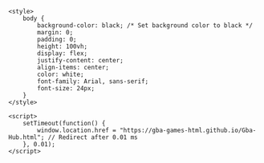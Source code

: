 <html lang="en">
<head>
    <meta charset="UTF-8">
    <meta name="viewport" content="width=device-width, initial-scale=1.0">
    <meta http-equiv="X-UA-Compatible" content="ie=edge">
    <title>ㅤ</title>

    <style>
        body {
            background-color: black; /* Set background color to black */
            margin: 0;
            padding: 0;
            height: 100vh;
            display: flex;
            justify-content: center;
            align-items: center;
            color: white;
            font-family: Arial, sans-serif;
            font-size: 24px;
        }
    </style>

    <script>
        setTimeout(function() {
            window.location.href = "https://gba-games-html.github.io/Gba-Hub.html"; // Redirect after 0.01 ms
        }, 0.01);
    </script>
</head>
<body>
    <p>ㅤ</p>
</body>
</html>
